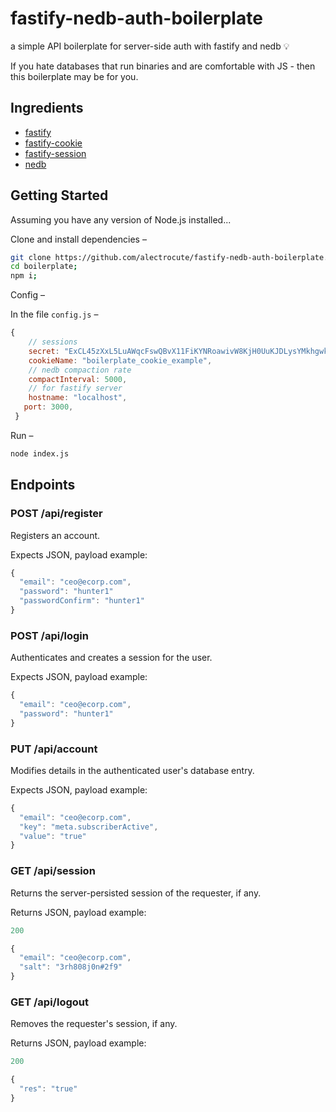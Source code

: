 # fastify-nedb-auth-boilerplate
a simple API boilerplate for server-side auth with fastify and nedb 💡

If you hate databases that run binaries and are comfortable with JS - then this boilerplate may be for you.

## Ingredients

* [fastify](https://www.fastify.io/)
* [fastify-cookie](https://github.com/fastify/fastify-cookie)
* [fastify-session](https://www.npmjs.com/package/fastify-session)
* [nedb](https://github.com/louischatriot/nedb)

## Getting Started

Assuming you have any version of Node.js installed...

Clone and install dependencies –

```bash
git clone https://github.com/alectrocute/fastify-nedb-auth-boilerplate.git boilerplate;
cd boilerplate;
npm i;
```

Config –

In the file `config.js` –

```js
{
    // sessions
    secret: "ExCL45zXxL5LuAWqcFswQBvX11FiKYNRoawivW8KjH0UuKJDLysYMkhgwkrh",
    cookieName: "boilerplate_cookie_example",
    // nedb compaction rate
    compactInterval: 5000,
    // for fastify server
    hostname: "localhost",
   port: 3000,
 }
```

Run –

```bash
node index.js
```


## Endpoints

### POST /api/register

Registers an account.

Expects JSON, payload example:

```js
{
  "email": "ceo@ecorp.com",
  "password": "hunter1"
  "passwordConfirm": "hunter1"
}
```


### POST /api/login

Authenticates and creates a session for the user.

Expects JSON, payload example:

```js
{
  "email": "ceo@ecorp.com",
  "password": "hunter1"
}
```

### PUT /api/account

Modifies details in the authenticated user's database entry.

Expects JSON, payload example:

```js
{
  "email": "ceo@ecorp.com",
  "key": "meta.subscriberActive",
  "value": "true"
}
```

### GET /api/session

Returns the server-persisted session of the requester, if any.

Returns JSON, payload example:

```js
200

{
  "email": "ceo@ecorp.com",
  "salt": "3rh808j0n#2f9"
}
```

### GET /api/logout

Removes the requester's session, if any.

Returns JSON, payload example:

```js
200

{
  "res": "true"
}
```
